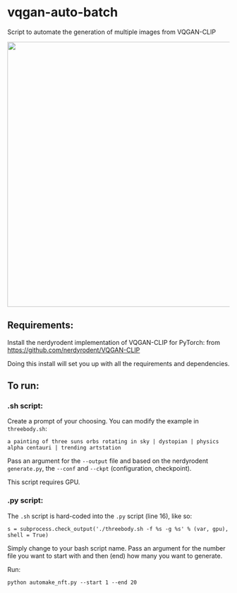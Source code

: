 # vqgan-auto-batch
Script to automate the generation of multiple images from VQGAN-CLIP

<img src=./img/images.png width=600>


## Requirements:

Install the nerdyrodent implementation of VQGAN-CLIP for PyTorch: from https://github.com/nerdyrodent/VQGAN-CLIP

Doing this install will set you up with all the requirements and dependencies.

## To run:

### .sh script:

Create a prompt of your choosing. You can modify the example in `threebody.sh`:

`a painting of three suns orbs rotating in sky | dystopian | physics alpha centauri | trending artstation`

Pass an argument for the `--output` file and based on the nerdyrodent `generate.py`, the `--conf` and `--ckpt` (configuration, checkpoint).

This script requires GPU.

### .py script:

The `.sh` script is hard-coded into the `.py` script (line 16), like so:

`s = subprocess.check_output('./threebody.sh -f %s -g %s' % (var, gpu), shell = True)`

Simply change to your bash script name. Pass an argument for the number file you want to start with and then (end) how many you want to generate.

Run:

```
python automake_nft.py --start 1 --end 20

```
